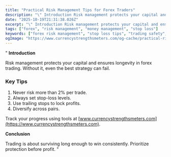 ```yaml
---
title: "Practical Risk Management Tips for Forex Traders"
description: "\" Introduction Risk management protects your capital and ensures longevity in forex trading..."
date: "2025-10-19T21:31:38.026Z"
excerpt: "\" Introduction Risk management protects your capital and ensures longevity in forex trading. Without it, even the best strategy can fail. Key Tips 1. Never risk more than 2% per trade. 2. Always set stop-loss levels. 3. Use trailing stops to lock profits. 4. Diversify across pairs. Track your progress..."
tags: ["forex", "risk management", "money management", "stop loss"]
keywords: ["forex risk management", "stop loss tips", "trading safety", "capital protection", "money management"]
ogImage: "https://www.currencystrengthsmeters.com/og-cache/practical-risk-management-tips-for-forex-traders.jpg"
---
```

"
**Introduction**

Risk management protects your capital and ensures longevity in forex trading. Without it, even the best strategy can fail.

### Key Tips

1. Never risk more than 2% per trade.  
2. Always set stop-loss levels.  
3. Use trailing stops to lock profits.  
4. Diversify across pairs.  

Track your progress using tools at [www.currencystrengthsmeters.com](https://www.currencystrengthsmeters.com).

**Conclusion**

Trading is about surviving long enough to win consistently. Prioritize protection before profit.
"
